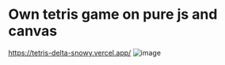 # Own tetris game on pure js and canvas
https://tetris-delta-snowy.vercel.app/
![image](https://user-images.githubusercontent.com/36129793/234861688-3cea3315-3319-45a2-abc9-c2a2cac586b0.png)
